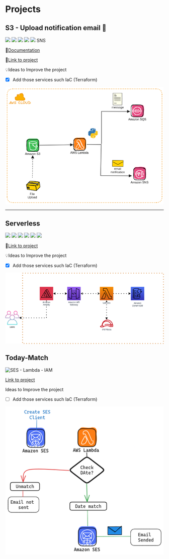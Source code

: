 # Projects

## S3 - Upload notification email 📧

![](https://img.shields.io/badge/GitLab-FC6D26.svg?style=for-the-badge&logo=GitLab&logoColor=white)
![](https://img.shields.io/badge/Terraform-844FBA.svg?style=for-the-badge&logo=Terraform&logoColor=white)
![](https://img.shields.io/badge/Amazon%20S3-569A31.svg?style=for-the-badge&logo=Amazon-S3&logoColor=white)
![](https://img.shields.io/badge/AWS%20Lambda-FF9900.svg?style=for-the-badge&logo=AWS-Lambda&logoColor=white)
![](https://img.shields.io/badge/Amazon%20SQS-FF4F8B.svg?style=for-the-badge&logo=Amazon-SQS&logoColor=white)
SNS 

📄[Documentation](https://dev.to/sharker3312/aws-email-notification-system-2clo)

🔗[Link to project](https://github.com/Sharker3312/AWS-Projects/tree/main/Notification-system)

💡Ideas to Improve the project
- [x] Add those services such IaC (Terraform)

![](Notification-system/Notifcation-System.png)

---
## Serverless
![](https://img.shields.io/badge/AWS%20Amplify-FF9900.svg?style=for-the-badge&logo=AWS-Amplify&logoColor=white)
![](https://img.shields.io/badge/AWS%20Lambda-FF9900.svg?style=for-the-badge&logo=AWS-Lambda&logoColor=white)
![](https://img.shields.io/badge/Amazon%20API%20Gateway-FF4F8B.svg?style=for-the-badge&logo=Amazon-API-Gateway&logoColor=white)
![](https://img.shields.io/badge/Amazon%20DynamoDB-4053D6.svg?style=for-the-badge&logo=Amazon-DynamoDB&logoColor=white)
![](https://img.shields.io/badge/Amazon%20Identity%20Access%20Management-DD344C.svg?style=for-the-badge&logo=Amazon-Identity-Access-Management&logoColor=white)
![](https://img.shields.io/badge/Terraform-844FBA.svg?style=for-the-badge&logo=Terraform&logoColor=white)


🔗[Link to project](https://github.com/Sharker3312/AWS-Projects/tree/main/Exponent)

💡Ideas to Improve the project

- [x] Add those services such IaC (Terraform)

![](Exponent/Serverless.png)

## Today-Match

![` SES - Lambda - IAM `](https://img.shields.io/badge/Amazon%20Simple%20Email%20Service-DD344C.svg?style=for-the-badge&logo=Amazon-Simple-Email-Service&logoColor=white)

[Link to project](https://github.com/Sharker3312/AWS-Projects/tree/main/Today-Match)

Ideas to Improve the project

- [ ] Add those services such IaC (Terraform)

![](Today-Match/workflow.png)


